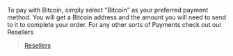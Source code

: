 To pay with Bitcoin, simply select "Bitcoin" as your preferred payment method. You will get a Bitcoin address and the amount you will need to send to it to complete your order. 
For any other sorts of Payments check out our Resellers
>[Resellers](https://forum.bgx.gg/forum/57-reseller/)
